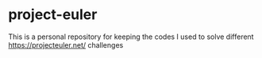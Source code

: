 # project-euler
This is a personal repository for keeping the codes I used to solve different https://projecteuler.net/ challenges 
